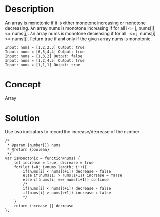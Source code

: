 # Description
An array is monotonic if it is either monotone increasing or monotone decreasing. An array nums is monotone increasing if for all i <= j, nums[i] <= nums[j].  An array nums is monotone decreasing if for all i <= j, nums[i] >= nums[j]. Return true if and only if the given array nums is monotonic.
```
Input: nums = [1,2,2,3] Output: true
Input: nums = [6,5,4,4] Output: true
Input: nums = [1,3,2] Output: false
Input: nums = [1,2,4,5] Output: true
Input: nums = [1,1,1] Output: true
```
# Concept
Array
# Solution
Use two indicators to record the increase/decrease of the number
```
/*
 * @param {number[]} nums
 * @return {boolean}
 */
var isMonotonic = function(nums) {
    let increase = true, decrease = true
    for(let i=0; i<nums.length; i++){
        if(nums[i] < nums[i+1]) decrease = false
        else if(nums[i] > nums[i+1]) increase = false
        else if(nums[i] === nums[i+1]) continue
        /*
        if(nums[i] < nums[i+1]) decrease = false
        if(nums[i] > nums[i+1]) increase = false
        */
    }
    return increase || decrease
};
```
